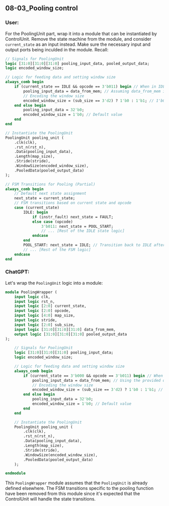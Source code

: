 ## 08-03_Pooling control
### User:
For the PoolingUnit part, wrap it into a module that can be instantiated by ControlUnit. Remove the state machine from the module, and consider `current_state` as an input instead. Make sure the necessary input and output ports being inculded in the module.
Recall:
```systemverilog
// Signals for PoolingUnit
logic [31:0][31:0][31:0] pooling_input_data, pooled_output_data;
logic encoded_window_size;

// Logic for feeding data and setting window size
always_comb begin
    if (current_state == IDLE && opcode == 3'b011) begin // When in IDLE and opcode is Pooling
        pooling_input_data = data_from_mem; // Assuming data_from_mem is connected to memory bank's output
        // Encoding the window size
        encoded_window_size = (sub_size == 3'd2) ? 1'b0 : 1'b1; // 1'b0 for 2x2, 1'b1 for 3x3
    end else begin
        pooling_input_data = 32'b0;
        encoded_window_size = 1'b0; // Default value
    end
end

// Instantiate the PoolingUnit
PoolingUnit pooling_unit (
    .clk(clk),
    .rst_n(rst_n),
    .Data(pooling_input_data),
    .Length(map_size),
    .Stride(stride),
    .WindowSize(encoded_window_size),
    .PooledData(pooled_output_data)
);

// FSM Transitions for Pooling (Partial)
always_comb begin
    // Default next state assignment
    next_state = current_state;
    // FSM transitions based on current state and opcode
    case (current_state)
        IDLE: begin
            if (instr_fault) next_state = FAULT;
            else case (opcode)
                3'b011: next_state = POOL_START;
                // ... [Rest of the IDLE state logic]
            endcase
        end
        POOL_START: next_state = IDLE; // Transition back to IDLE after pooling
        // ... [Rest of the FSM logic]
    endcase
end
```

### ChatGPT:
Let's wrap the `PoolingUnit` logic into a module:

```systemverilog
module PoolingWrapper (
    input logic clk,
    input logic rst_n,
    input logic [2:0] current_state,
    input logic [2:0] opcode,
    input logic [4:0] map_size,
    input logic stride,
    input logic [2:0] sub_size,
    input logic [31:0][31:0][31:0] data_from_mem,
    output logic [31:0][31:0][31:0] pooled_output_data
);

    // Signals for PoolingUnit
    logic [31:0][31:0][31:0] pooling_input_data;
    logic encoded_window_size;

    // Logic for feeding data and setting window size
    always_comb begin
        if (current_state == 3'b000 && opcode == 3'b011) begin // When in IDLE and opcode is Pooling
            pooling_input_data = data_from_mem; // Using the provided data from memory
            // Encoding the window size
            encoded_window_size = (sub_size == 3'd2) ? 1'b0 : 1'b1; // 1'b0 for 2x2, 1'b1 for 3x3
        end else begin
            pooling_input_data = 32'b0;
            encoded_window_size = 1'b0; // Default value
        end
    end

    // Instantiate the PoolingUnit
    PoolingUnit pooling_unit (
        .clk(clk),
        .rst_n(rst_n),
        .Data(pooling_input_data),
        .Length(map_size),
        .Stride(stride),
        .WindowSize(encoded_window_size),
        .PooledData(pooled_output_data)
    );

endmodule
```

This `PoolingWrapper` module assumes that the `PoolingUnit` is already defined elsewhere. The FSM transitions specific to the pooling function have been removed from this module since it's expected that the ControlUnit will handle the state transitions.
